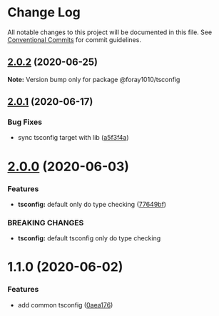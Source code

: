 # Change Log

All notable changes to this project will be documented in this file.
See [Conventional Commits](https://conventionalcommits.org) for commit guidelines.

## [2.0.2](https://github.com/foray1010/common-presets/compare/@foray1010/tsconfig@2.0.1...@foray1010/tsconfig@2.0.2) (2020-06-25)

**Note:** Version bump only for package @foray1010/tsconfig

## [2.0.1](https://github.com/foray1010/common-presets/compare/@foray1010/tsconfig@2.0.0...@foray1010/tsconfig@2.0.1) (2020-06-17)

### Bug Fixes

- sync tsconfig target with lib ([a5f3f4a](https://github.com/foray1010/common-presets/commit/a5f3f4a2ea78c55f36d1329b8e1554d404213b27))

# [2.0.0](https://github.com/foray1010/common-presets/compare/@foray1010/tsconfig@1.1.0...@foray1010/tsconfig@2.0.0) (2020-06-03)

### Features

- **tsconfig:** default only do type checking ([77649bf](https://github.com/foray1010/common-presets/commit/77649bf311d2d442c4b8f78cb73c9a8504e478ee))

### BREAKING CHANGES

- **tsconfig:** default tsconfig only do type checking

# 1.1.0 (2020-06-02)

### Features

- add common tsconfig ([0aea176](https://github.com/foray1010/common-presets/commit/0aea1765434e773c7acc3c5442147455f1e27170))
